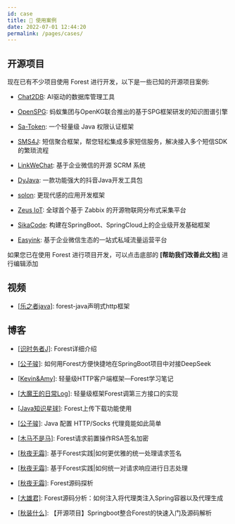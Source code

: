 ```yaml
---
id: case
title: 🌰 使用案例
date: 2022-07-01 12:44:20
permalink: /pages/cases/
---
```


## 开源项目

现在已有不少项目使用 Forest 进行开发，以下是一些已知的开源项目案例:

- [Chat2DB](https://chat2db-ai.com/): AI驱动的数据库管理工具
  
- [OpenSPG](https://spg.openkg.cn/): 蚂蚁集团与OpenKG联合推出的基于SPG框架研发的知识图谱引擎

- [Sa-Token](https://sa-token.cc/): 一个轻量级 Java 权限认证框架

- [SMS4J](https://wind.kim/): 短信聚合框架，帮您轻松集成多家短信服务，解决接入多个短信SDK的繁琐流程

- [LinkWeChat](https://gitee.com/LinkWeChat/link-wechat): 基于企业微信的开源 SCRM 系统

- [DyJava](https://gitee.com/sxwdmjy/dy-java): 一款功能强大的抖音Java开发工具包

- [solon](https://gitee.com/noear/solon): 更现代感的应用开发框架

- [Zeus IoT](https://github.com/zmops/zeus-iot): 全球首个基于 Zabbix 的开源物联网分布式采集平台

- [SikaCode](https://github.com/sika-code-cloud/sika-code): 构建在SpringBoot、SpringCloud上的企业级开发基础框架
  
- [Easyink](https://github.com/lianluoyi/easyink_System): 基于企业微信生态的一站式私域流量运营平台


如果您已在使用 Forest 进行项目开发，可以点击底部的 <b>\[帮助我们改善此文档\]</b> 进行编辑添加

## 视频

- [[乐之者java]](https://www.bilibili.com/video/BV1UP411a7Rg/?vd_source=679e5565b51576e050b0a70a4c20314e): forest-java声明式http框架

## 博客


- [[识时务者J]](https://blog.csdn.net/qq_65377318/article/details/126673244): Forest详细介绍

- [[公子骏]](https://blog.csdn.net/mySingleLive/article/details/146083861): 如何用Forest方便快捷地在SpringBoot项目中对接DeepSeek

- [[Kevin&Amy]](https://blog.csdn.net/qq_38233258/article/details/115799602?ops_request_misc=%257B%2522request%255Fid%2522%253A%2522171756389616800225535971%2522%252C%2522scm%2522%253A%252220140713.130102334.pc%255Fall.%2522%257D&request_id=171756389616800225535971&biz_id=0&utm_medium=distribute.pc_search_result.none-task-blog-2~all~first_rank_ecpm_v1~hot_rank-6-115799602-null-null.142^v100^pc_search_result_base6&utm_term=Forest%20http): 轻量级HTTP客户端框架—Forest学习笔记

- [[大魔王的日常Log]](https://blog.csdn.net/TaoShao521/article/details/123559667): 轻量级框架Forest调第三方接口的实现

- [[Java知识星球]](https://blog.csdn.net/qq_37394874/article/details/130526933?ops_request_misc=%257B%2522request%255Fid%2522%253A%2522171756634416800222824712%2522%252C%2522scm%2522%253A%252220140713.130102334.pc%255Fblog.%2522%257D&request_id=171756634416800222824712&biz_id=0&utm_medium=distribute.pc_search_result.none-task-blog-2~blog~first_rank_ecpm_v1~rank_v31_ecpm-1-130526933-null-null.nonecase&utm_term=Forest&spm=1018.2226.3001.4450): Forest上传下载功能使用

- [[公子骏]](https://zhuanlan.zhihu.com/p/653321435): Java 配置 HTTP/Socks 代理竟能如此简单

- [[木马不是马]](https://www.cnblogs.com/LiuFqiang/p/16897474.html): Forest请求前置操作RSA签名加密

- [[秋夜无霜]](https://blog.csdn.net/shichen2010/article/details/121212898): 基于Forest实践|如何更优雅的统一处理请求签名

- [[秋夜无霜]](https://blog.csdn.net/shichen2010/article/details/121212846): 基于Forest实践|如何统一对请求响应进行日志处理

- [[秋夜无霜]](https://blog.csdn.net/shichen2010/article/details/119458904?ops_request_misc=%257B%2522request%255Fid%2522%253A%2522171756468516800188565828%2522%252C%2522scm%2522%253A%252220140713.130102334..%2522%257D&request_id=171756468516800188565828&biz_id=0&utm_medium=distribute.pc_search_result.none-task-blog-2~all~sobaiduend~default-1-119458904-null-null.142^v100^pc_search_result_base6&utm_term=Forest%20%E6%BA%90%E7%A0%81): Forest源码探析

- [[大雄君]](https://blog.csdn.net/weixin_43092168/article/details/119842153): Forest源码分析：如何注入将代理类注入Spring容器以及代理生成

- [[秋装什么]](https://blog.csdn.net/qq_42985872/article/details/128457211): 【开源项目】Springboot整合Forest的快速入门及源码解析

